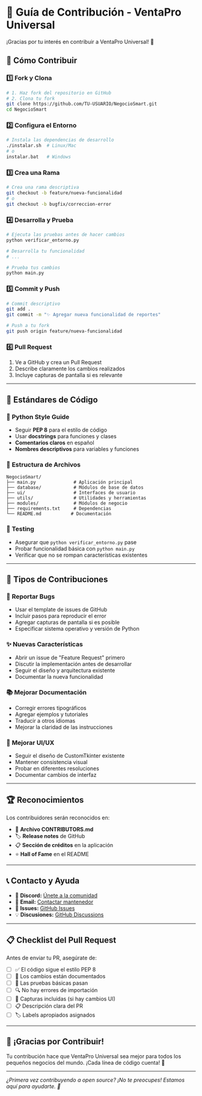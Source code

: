 # 🤝 Guía de Contribución - VentaPro Universal

¡Gracias por tu interés en contribuir a VentaPro Universal! 🎉

## 🚀 **Cómo Contribuir**

### 1️⃣ **Fork y Clona**
```bash
# 1. Haz fork del repositorio en GitHub
# 2. Clona tu fork
git clone https://github.com/TU-USUARIO/NegocioSmart.git
cd NegocioSmart
```

### 2️⃣ **Configura el Entorno**
```bash
# Instala las dependencias de desarrollo
./instalar.sh  # Linux/Mac
# o
instalar.bat   # Windows
```

### 3️⃣ **Crea una Rama**
```bash
# Crea una rama descriptiva
git checkout -b feature/nueva-funcionalidad
# o
git checkout -b bugfix/correccion-error
```

### 4️⃣ **Desarrolla y Prueba**
```bash
# Ejecuta las pruebas antes de hacer cambios
python verificar_entorno.py

# Desarrolla tu funcionalidad
# ...

# Prueba tus cambios
python main.py
```

### 5️⃣ **Commit y Push**
```bash
# Commit descriptivo
git add .
git commit -m "✨ Agregar nueva funcionalidad de reportes"

# Push a tu fork
git push origin feature/nueva-funcionalidad
```

### 6️⃣ **Pull Request**
1. Ve a GitHub y crea un Pull Request
2. Describe claramente los cambios realizados
3. Incluye capturas de pantalla si es relevante

---

## 📝 **Estándares de Código**

### 🐍 **Python Style Guide**
- Seguir **PEP 8** para el estilo de código
- Usar **docstrings** para funciones y clases
- **Comentarios claros** en español
- **Nombres descriptivos** para variables y funciones

### 📁 **Estructura de Archivos**
```
NegocioSmart/
├── main.py              # Aplicación principal
├── database/            # Módulos de base de datos
├── ui/                  # Interfaces de usuario
├── utils/               # Utilidades y herramientas
├── modules/             # Módulos de negocio
├── requirements.txt     # Dependencias
└── README.md           # Documentación
```

### 🧪 **Testing**
- Asegurar que `python verificar_entorno.py` pase
- Probar funcionalidad básica con `python main.py`
- Verificar que no se rompan características existentes

---

## 🎯 **Tipos de Contribuciones**

### 🐛 **Reportar Bugs**
- Usar el template de issues de GitHub
- Incluir pasos para reproducir el error
- Agregar capturas de pantalla si es posible
- Especificar sistema operativo y versión de Python

### ✨ **Nuevas Características**
- Abrir un issue de "Feature Request" primero
- Discutir la implementación antes de desarrollar
- Seguir el diseño y arquitectura existente
- Documentar la nueva funcionalidad

### 📚 **Mejorar Documentación**
- Corregir errores tipográficos
- Agregar ejemplos y tutoriales
- Traducir a otros idiomas
- Mejorar la claridad de las instrucciones

### 🎨 **Mejorar UI/UX**
- Seguir el diseño de CustomTkinter existente
- Mantener consistencia visual
- Probar en diferentes resoluciones
- Documentar cambios de interfaz

---

## 🏆 **Reconocimientos**

Los contribuidores serán reconocidos en:
- 📜 **Archivo CONTRIBUTORS.md**
- 🏷️ **Release notes** de GitHub  
- 📋 **Sección de créditos** en la aplicación
- ⭐ **Hall of Fame** en el README

---

## 📞 **Contacto y Ayuda**

- 💬 **Discord:** [Únete a la comunidad](https://discord.gg/ventapro)
- 📧 **Email:** [Contactar mantenedor](mailto:github@luiss2080.dev)
- 🐛 **Issues:** [GitHub Issues](https://github.com/Luiss2080/NegocioSmart/issues)
- 💡 **Discusiones:** [GitHub Discussions](https://github.com/Luiss2080/NegocioSmart/discussions)

---

## 📋 **Checklist del Pull Request**

Antes de enviar tu PR, asegúrate de:

- [ ] ✅ El código sigue el estilo PEP 8
- [ ] 📝 Los cambios están documentados
- [ ] 🧪 Las pruebas básicas pasan
- [ ] 🔍 No hay errores de importación
- [ ] 📸 Capturas incluidas (si hay cambios UI)
- [ ] 📋 Descripción clara del PR
- [ ] 🏷️ Labels apropiados asignados

---

## 🎉 **¡Gracias por Contribuir!**

Tu contribución hace que VentaPro Universal sea mejor para todos los pequeños negocios del mundo. ¡Cada línea de código cuenta! 🚀

---

*¿Primera vez contribuyendo a open source? ¡No te preocupes! Estamos aquí para ayudarte. 💜*